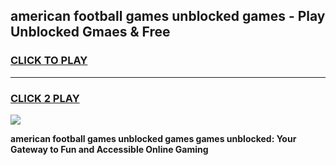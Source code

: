 
## american football games unblocked games - Play Unblocked Gmaes & Free
<h3>
<a href="https://premium.freeplayer.one?title=american_football_games_unblocked_games&ref=19F">CLICK TO PLAY</a></h3>
<hr>

<h3>
<a href="https://premium.freeplayer.one?title=american_football_games_unblocked_games&ref=19F">CLICK 2 PLAY</a>
  
</h3>

<a href="https://premium.freeplayer.one?title=american_football_games_unblocked_games&ref=19F/"><img src="https://clearcache.store/games.png"></a>


**american football games unblocked games games unblocked: Your Gateway to Fun and Accessible Online Gaming**

